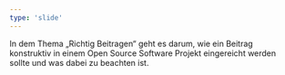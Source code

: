 ```yaml
---
type: 'slide'
---
```

In dem Thema „Richtig Beitragen“ geht es darum, wie ein Beitrag konstruktiv in einem Open Source Software Projekt eingereicht werden sollte und was dabei zu beachten ist.